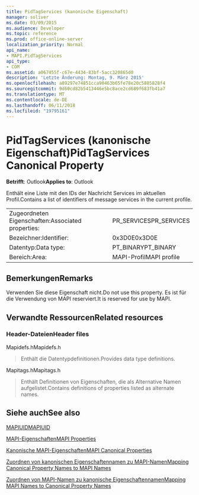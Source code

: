 ```yaml
---
title: PidTagServices (kanonische Eigenschaft)
manager: soliver
ms.date: 03/09/2015
ms.audience: Developer
ms.topic: reference
ms.prod: office-online-server
localization_priority: Normal
api_name:
- MAPI.PidTagServices
api_type:
- COM
ms.assetid: a067455f-c67e-4434-83bf-5acc320865d0
description: 'Letzte Änderung: Montag, 9. März 2015'
ms.openlocfilehash: a89297e74851cca90463b65fe78e20c5885828f4
ms.sourcegitcommit: 9d60cd82b5413446e5bc8ace2cd689f683fb41a7
ms.translationtype: MT
ms.contentlocale: de-DE
ms.lasthandoff: 06/11/2018
ms.locfileid: "19795161"
---
```

# <a name="pidtagservices-canonical-property"></a><span data-ttu-id="f27fe-103">PidTagServices (kanonische Eigenschaft)</span><span class="sxs-lookup"><span data-stu-id="f27fe-103">PidTagServices Canonical Property</span></span>

  
  
<span data-ttu-id="f27fe-104">**Betrifft**: Outlook</span><span class="sxs-lookup"><span data-stu-id="f27fe-104">**Applies to**: Outlook</span></span> 
  
<span data-ttu-id="f27fe-105">Enthält eine Liste mit den IDs der Nachricht Services im aktuellen Profil.</span><span class="sxs-lookup"><span data-stu-id="f27fe-105">Contains a list of identifiers of message services in the current profile.</span></span>
  
|||
|:-----|:-----|
|<span data-ttu-id="f27fe-106">Zugeordneten Eigenschaften:</span><span class="sxs-lookup"><span data-stu-id="f27fe-106">Associated properties:</span></span>  <br/> |<span data-ttu-id="f27fe-107">PR_SERVICES</span><span class="sxs-lookup"><span data-stu-id="f27fe-107">PR_SERVICES</span></span>  <br/> |
|<span data-ttu-id="f27fe-108">Bezeichner:</span><span class="sxs-lookup"><span data-stu-id="f27fe-108">Identifier:</span></span>  <br/> |<span data-ttu-id="f27fe-109">0x3D0E</span><span class="sxs-lookup"><span data-stu-id="f27fe-109">0x3D0E</span></span>  <br/> |
|<span data-ttu-id="f27fe-110">Datentyp:</span><span class="sxs-lookup"><span data-stu-id="f27fe-110">Data type:</span></span>  <br/> |<span data-ttu-id="f27fe-111">PT_BINARY</span><span class="sxs-lookup"><span data-stu-id="f27fe-111">PT_BINARY</span></span>  <br/> |
|<span data-ttu-id="f27fe-112">Bereich:</span><span class="sxs-lookup"><span data-stu-id="f27fe-112">Area:</span></span>  <br/> |<span data-ttu-id="f27fe-113">MAPI-Profil</span><span class="sxs-lookup"><span data-stu-id="f27fe-113">MAPI profile</span></span>  <br/> |
   
## <a name="remarks"></a><span data-ttu-id="f27fe-114">Bemerkungen</span><span class="sxs-lookup"><span data-stu-id="f27fe-114">Remarks</span></span>

<span data-ttu-id="f27fe-115">Verwenden Sie diese Eigenschaft nicht.</span><span class="sxs-lookup"><span data-stu-id="f27fe-115">Do not use this property.</span></span> <span data-ttu-id="f27fe-116">Es ist für die Verwendung von MAPI reserviert.</span><span class="sxs-lookup"><span data-stu-id="f27fe-116">It is reserved for use by MAPI.</span></span>
  
## <a name="related-resources"></a><span data-ttu-id="f27fe-117">Verwandte Ressourcen</span><span class="sxs-lookup"><span data-stu-id="f27fe-117">Related resources</span></span>

### <a name="header-files"></a><span data-ttu-id="f27fe-118">Header-Dateien</span><span class="sxs-lookup"><span data-stu-id="f27fe-118">Header files</span></span>

<span data-ttu-id="f27fe-119">Mapidefs.h</span><span class="sxs-lookup"><span data-stu-id="f27fe-119">Mapidefs.h</span></span>
  
> <span data-ttu-id="f27fe-120">Enthält die Datentypdefinitionen.</span><span class="sxs-lookup"><span data-stu-id="f27fe-120">Provides data type definitions.</span></span>
    
<span data-ttu-id="f27fe-121">Mapitags.h</span><span class="sxs-lookup"><span data-stu-id="f27fe-121">Mapitags.h</span></span>
  
> <span data-ttu-id="f27fe-122">Enthält Definitionen von Eigenschaften, die als Alternative Namen aufgelistet.</span><span class="sxs-lookup"><span data-stu-id="f27fe-122">Contains definitions of properties listed as alternate names.</span></span>
    
## <a name="see-also"></a><span data-ttu-id="f27fe-123">Siehe auch</span><span class="sxs-lookup"><span data-stu-id="f27fe-123">See also</span></span>



[<span data-ttu-id="f27fe-124">MAPIUID</span><span class="sxs-lookup"><span data-stu-id="f27fe-124">MAPIUID</span></span>](mapiuid.md)


[<span data-ttu-id="f27fe-125">MAPI-Eigenschaften</span><span class="sxs-lookup"><span data-stu-id="f27fe-125">MAPI Properties</span></span>](mapi-properties.md)
  
[<span data-ttu-id="f27fe-126">Kanonische MAPI-Eigenschaften</span><span class="sxs-lookup"><span data-stu-id="f27fe-126">MAPI Canonical Properties</span></span>](mapi-canonical-properties.md)
  
[<span data-ttu-id="f27fe-127">Zuordnen von kanonischen Eigenschaftennamen zu MAPI-Namen</span><span class="sxs-lookup"><span data-stu-id="f27fe-127">Mapping Canonical Property Names to MAPI Names</span></span>](mapping-canonical-property-names-to-mapi-names.md)
  
[<span data-ttu-id="f27fe-128">Zuordnen von MAPI-Namen zu kanonische Eigenschaftennamen</span><span class="sxs-lookup"><span data-stu-id="f27fe-128">Mapping MAPI Names to Canonical Property Names</span></span>](mapping-mapi-names-to-canonical-property-names.md)

